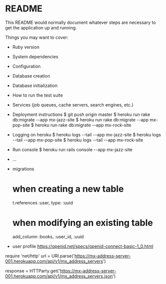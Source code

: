 # README

This README would normally document whatever steps are necessary to get the
application up and running.

Things you may want to cover:

* Ruby version

* System dependencies

* Configuration

* Database creation

* Database initialization

* How to run the test suite

* Services (job queues, cache servers, search engines, etc.)

* Deployment instructions
  $ git push origin master
  $ heroku run rake db:migrate --app mx-jazz-site
  $ heroku run rake db:migrate --app mx-pop-site
  $ heroku run rake db:migrate --app mx-rock-site



* Logging on heroku
  $ heroku logs --tail --app mx-jazz-site
  $ heroku logs --tail --app mx-pop-site
  $ heroku logs --tail --app mx-rock-site

* Run console
  $ heroku run rails console --app mx-jazz-site

* ...

* migrations
  # when creating a new table
  t.references :user, type: :uuid

  # when modifying an existing table
  add_column :books, :user_id, :uuid

* user profile
  https://openid.net/specs/openid-connect-basic-1_0.html

require 'net/http'
url = URI.parse('https://mx-address-server-001.herokuapp.com/api/v1/mx_address_servers')

response = HTTParty.get('https://mx-address-server-001.herokuapp.com/api/v1/mx_address_servers.json')
